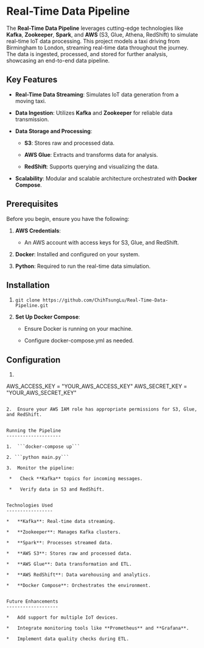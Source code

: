 Real-Time Data Pipeline
=======================

The **Real-Time Data Pipeline** leverages cutting-edge technologies like **Kafka**, **Zookeeper**, **Spark**, and **AWS** (S3, Glue, Athena, RedShift) to simulate real-time IoT data processing. This project models a taxi driving from Birmingham to London, streaming real-time data throughout the journey. The data is ingested, processed, and stored for further analysis, showcasing an end-to-end data pipeline.

Key Features
------------

*   **Real-Time Data Streaming**: Simulates IoT data generation from a moving taxi.
    
*   **Data Ingestion**: Utilizes **Kafka** and **Zookeeper** for reliable data transmission.
    
*   **Data Storage and Processing**:
    
    *   **S3**: Stores raw and processed data.
        
    *   **AWS Glue**: Extracts and transforms data for analysis.
        
    *   **RedShift**: Supports querying and visualizing the data.
        
*   **Scalability**: Modular and scalable architecture orchestrated with **Docker Compose**.
    

Prerequisites
-------------

Before you begin, ensure you have the following:

1.  **AWS Credentials**:
    
    *   An AWS account with access keys for S3, Glue, and RedShift.
        
2.  **Docker**: Installed and configured on your system.
    
3.  **Python**: Required to run the real-time data simulation.
    

Installation
------------

1.  ```git clone https://github.com/ChihTsungLu/Real-Time-Data-Pipeline.git```
    
2.  **Set Up Docker Compose**:
    
    *   Ensure Docker is running on your machine.
        
    *   Configure docker-compose.yml as needed.
        

Configuration
-------------

1.
   ```
  AWS_ACCESS_KEY = "YOUR_AWS_ACCESS_KEY"
  AWS_SECRET_KEY = "YOUR_AWS_SECRET_KEY"
   ```
    
2.  Ensure your AWS IAM role has appropriate permissions for S3, Glue, and RedShift.
    

Running the Pipeline
--------------------

1.  ```docker-compose up```
    
2. ```python main.py```
    
3.  Monitor the pipeline:
    
    *   Check **Kafka** topics for incoming messages.
        
    *   Verify data in S3 and RedShift.
        

Technologies Used
-----------------

*   **Kafka**: Real-time data streaming.
    
*   **Zookeeper**: Manages Kafka clusters.
    
*   **Spark**: Processes streamed data.
    
*   **AWS S3**: Stores raw and processed data.
    
*   **AWS Glue**: Data transformation and ETL.
    
*   **AWS RedShift**: Data warehousing and analytics.
    
*   **Docker Compose**: Orchestrates the environment.
    

Future Enhancements
-------------------

*   Add support for multiple IoT devices.
    
*   Integrate monitoring tools like **Prometheus** and **Grafana**.
    
*   Implement data quality checks during ETL.
